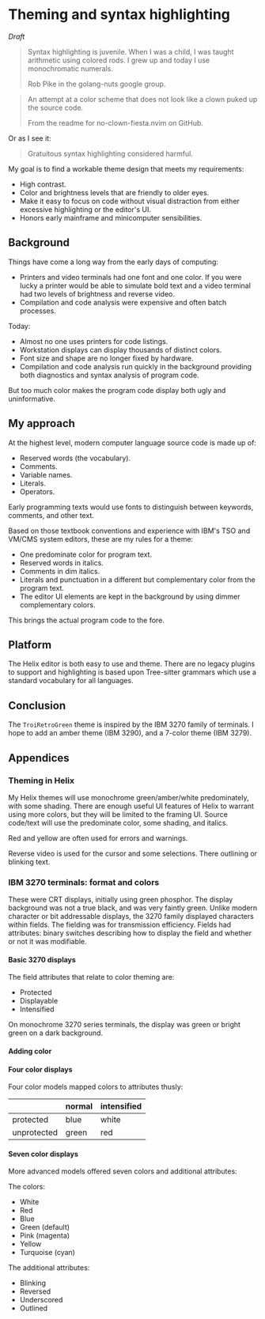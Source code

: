 # Theming and syntax highlighting

*Draft*

> Syntax highlighting is juvenile. When I was a child, I was taught arithmetic using colored rods. I grew up and today I use monochromatic numerals.
>
> Rob Pike in the golang-nuts google group.

> An attempt at a color scheme that does not look like a clown puked up the source code.
>
> From the readme for no-clown-fiesta.nvim on GitHub.

Or as I see it:

> Gratuitous syntax highlighting considered harmful.

My goal is to find a workable theme design that meets my requirements:

- High contrast.
- Color and brightness levels that are friendly to older eyes.
- Make it easy to focus on code without visual distraction from either excessive highlighting or the editor's UI.
- Honors early mainframe and minicomputer sensibilities.

## Background

Things have come a long way from the early days of computing:

- Printers and video terminals had one font and one color. If you were lucky a printer would be able to simulate bold text and a video terminal had two levels of brightness and reverse video.
- Compilation and code analysis were expensive and often batch processes.

Today:

- Almost no one uses printers for code listings.
- Workstation displays can display thousands of distinct colors.
- Font size and shape are no longer fixed by hardware.
- Compilation and code analysis run quickly in the background providing both diagnostics and syntax analysis of program code.

But too much color makes the program code display both ugly and uninformative.

## My approach

At the highest level, modern computer language source code is made up of:

- Reserved words (the vocabulary).
- Comments.
- Variable names.
- Literals.
- Operators.

Early programming texts would use fonts to distinguish between keywords, comments, and other text.

Based on those textbook conventions and experience with IBM's TSO and VM/CMS system editors, these are my rules for a theme:

- One predominate color for program text.
- Reserved words in italics.
- Comments in dim italics.
- Literals and punctuation in a different but complementary color from the program text.
- The editor UI elements are kept in the background by using dimmer complementary colors.

This brings the actual program code to the fore.

## Platform

The Helix editor is both easy to use and theme. There are no legacy plugins to support and highlighting is based upon Tree-sitter grammars which use a standard vocabulary for all languages.

## Conclusion

The `TroiRetroGreen` theme is inspired by the IBM 3270 family of terminals. I hope to add an amber theme (IBM 3290), and a 7-color theme (IBM 3279).

## Appendices

### Theming in Helix

My Helix themes will use monochrome green/amber/white predominately, with some shading. There are enough useful UI features of Helix to warrant using more colors, but they will be limited to the framing UI. Source code/text will use the predominate color, some shading, and italics.

Red and yellow are often used for errors and warnings.

Reverse video is used for the cursor and some selections. There outlining or blinking text.

### IBM 3270 terminals: format and colors

These were CRT displays, initially using green phosphor. The display background was not a true black, and was very faintly green. Unlike modern character or bit addressable displays, the 3270 family displayed characters within fields. The fielding was for transmission efficiency. Fields had attributes: binary switches describing how to display the field and whether or not it was modifiable.

#### Basic 3270 displays

The field attributes that relate to color theming are:

- Protected
- Displayable
- Intensified

On monochrome 3270 series terminals, the display was green or bright green on a dark background.

#### Adding color

#### Four color displays

Four color models mapped colors to attributes thusly:

|             | normal | intensified |
| ----------- | ------ | ----------- |
| protected   | blue   | white       |
| unprotected | green  | red         |

#### Seven color displays

More advanced models offered seven colors and additional attributes:

The colors:

- White
- Red
- Blue
- Green (default)
- Pink (magenta)
- Yellow
- Turquoise (cyan)

The additional attributes:

- Blinking
- Reversed
- Underscored
- Outlined
